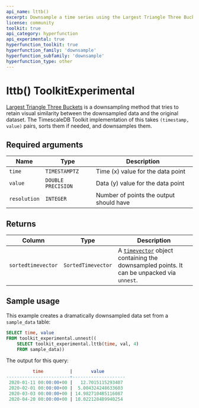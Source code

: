 ```yaml
---
api_name: lttb()
excerpt: Downsample a time series using the Largest Triangle Three Buckets method
license: community
toolkit: true
api_category: hyperfunction
api_experimental: true
hyperfunction_toolkit: true
hyperfunction_family: 'downsample'
hyperfunction_subfamily: 'downsample'
hyperfunction_type: other
---
```


# lttb()  <tag type="toolkit">Toolkit</tag><tag type="experimental">Experimental</tag>
[Largest Triangle Three Buckets][gh-lttb] is a downsampling method that 
tries to retain visual similarity between the downsampled data and the 
original dataset. The TimescaleDB Toolkit implementation of this takes 
`(timestamp, value)` pairs, sorts them if needed, and downsamples them.

## Required arguments

|Name| Type |Description|
|-|-|-|
|`time`|`TIMESTAMPTZ`|Time (x) value for the data point|
|`value`|`DOUBLE PRECISION`|Data (y) value for the data point|
|`resolution`|`INTEGER`|Number of points the output should have|

## Returns

|Column|Type|Description|
|-|-|-|
|`sortedtimevector`|`SortedTimevector`|A [`timevector`][hyperfunctions-timevectors] object containing the downsampled points.  It can be unpacked via `unnest`.|

## Sample usage
This example creates a dramatically downsampled data set from a `sample_data` table:
```sql
SELECT time, value
FROM toolkit_experimental.unnest((
    SELECT toolkit_experimental.lttb(time, val, 4)
    FROM sample_data))
```

The output for this query:
```sql
          time          |       value
------------------------+--------------------
 2020-01-11 00:00:00+00 |   12.7015115293407
 2020-02-01 00:00:00+00 |  5.004324248633603
 2020-03-03 00:00:00+00 | 14.982710485116087
 2020-04-20 00:00:00+00 | 10.022128489940254
```


[gh-lttb]: https://github.com/sveinn-steinarsson/flot-downsample
[hyperfunctions-timevectors]: timescaledb/:currentVersion:/how-to-guides/hyperfunctions/function-pipelines/#timevectors
